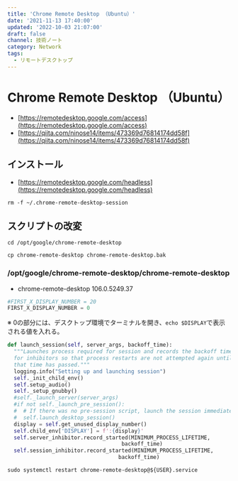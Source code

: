 ```yaml
---
title: 'Chrome Remote Desktop （Ubuntu）'
date: '2021-11-13 17:40:00'
updated: '2022-10-03 21:07:00'
draft: false
channel: 技術ノート
category: Network
tags:
  - リモートデスクトップ
---
```

# Chrome Remote Desktop （Ubuntu）

- [https://remotedesktop.google.com/access](https://remotedesktop.google.com/access)
- [https://qiita.com/ninose14/items/473369d76814174dd58f](https://qiita.com/ninose14/items/473369d76814174dd58f)

## インストール

- [https://remotedesktop.google.com/headless](https://remotedesktop.google.com/headless)

```shell
rm -f ~/.chrome-remote-desktop-session
```

## スクリプトの改変

```shell
cd /opt/google/chrome-remote-desktop

cp chrome-remote-desktop chrome-remote-desktop.bak
```

### /opt/google/chrome-remote-desktop/chrome-remote-desktop

- chrome-remote-desktop 106.0.5249.37

```python
#FIRST_X_DISPLAY_NUMBER = 20
FIRST_X_DISPLAY_NUMBER = 0
```

※ 0の部分には、デスクトップ環境でターミナルを開き、`echo $DISPLAY`で表示される値を入れる。

```python
def launch_session(self, server_args, backoff_time):
  """Launches process required for session and records the backoff time
  for inhibitors so that process restarts are not attempted again until
  that time has passed."""
  logging.info("Setting up and launching session")
  self._init_child_env()
  self.setup_audio()
  self._setup_gnubby()
  #self._launch_server(server_args)
  #if not self._launch_pre_session():
  #  # If there was no pre-session script, launch the session immediately.
  #  self.launch_desktop_session()
  display = self.get_unused_display_number()
  self.child_env['DISPLAY'] = f':{display}'
  self.server_inhibitor.record_started(MINIMUM_PROCESS_LIFETIME,
                                    backoff_time)
  self.session_inhibitor.record_started(MINIMUM_PROCESS_LIFETIME,
                                   backoff_time)
```

```shell
sudo systemctl restart chrome-remote-desktop@${USER}.service
```
